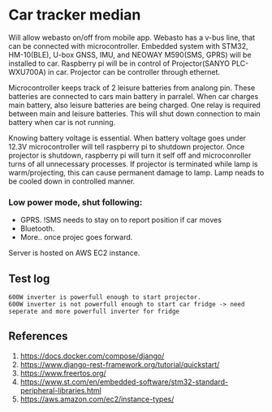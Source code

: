 # Car tracker median

Will allow webasto on/off from mobile app. Webasto has a v-bus line, that can be connected with microcontroller.
Embedded system with STM32, HM-10(BLE), U-box GNSS, IMU, and NEOWAY M590(SMS, GPRS) will be installed to car.
Raspberry pi will be in control of Projector(SANYO PLC-WXU700A) in car. Projector can be controller through ethernet.

Microcontroller keeps track of 2 leisure batteries from analong pin. These batteries are connected to cars main battery in parralel. 
When car charges main battery, also leisure batteries are being charged. One relay is required between main and leisure batteries.
This will shut down connection to main battery when car is not running.

Knowing battery voltage is essential. When battery voltage goes under 12.3V microcontroller will tell raspberry pi to shutdown projector. Once projector is shutdown, raspberry pi will turn it self off and microconroller turns of all unnecessary processes. If projector is terminated while lamp is warm/projecting, this can cause permanent damage to lamp. Lamp neads to be cooled down in controlled manner.

### Low power mode, shut following:
- GPRS. !SMS needs to stay on to report position if car moves
- Bluetooth.
- More.. once projec goes forward.

Server is hosted on AWS EC2 instance.

## Test log
    600W inverter is powerfull enough to start projector.
    600W inverter is not powerfull enough to start car fridge -> need seperate and more powerfull inverter for fridge

## References
1. https://docs.docker.com/compose/django/
2. https://www.django-rest-framework.org/tutorial/quickstart/
3. https://www.freertos.org/
4. https://www.st.com/en/embedded-software/stm32-standard-peripheral-libraries.html
5. https://aws.amazon.com/ec2/instance-types/